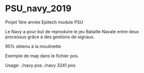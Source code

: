 # PSU_navy_2019 
Projet 1ère année Epitech module PSU

Le Navy a pour but de reproduire le jeu Bataille Navale entre deux processus grâce à des gestions de signaux.

95% obtenu à la moulinette

Exemple de map dans le fichier pos.

Usage: 
./navy pos 
./navy 3241 pos
